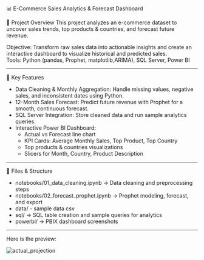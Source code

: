  📊 E-Commerce Sales Analytics & Forecast Dashboard

🔹 Project Overview
This project analyzes an e-commerce dataset to uncover sales trends, top products & countries, and forecast future revenue.  

Objective: Transform raw sales data into actionable insights and create an interactive dashboard to visualize historical and predicted sales.  
Tools: Python (pandas, Prophet, matplotlib,ARIMA), SQL Server, Power BI

---

🌟 Key Features
- Data Cleaning & Monthly Aggregation: Handle missing values, negative sales, and inconsistent dates using Python.  
- 12-Month Sales Forecast: Predict future revenue with Prophet for a smooth, continuous forecast.  
- SQL Server Integration: Store cleaned data and run sample analytics queries.  
- Interactive Power BI Dashboard:
  - Actual vs Forecast line chart  
  - KPI Cards: Average Monthly Sales, Top Product, Top Country  
  - Top products & countries visualizations  
  - Slicers for Month, Country, Product Description

---
📁 Files & Structure
- notebooks/01_data_cleaning.ipynb → Data cleaning and preprocessing steps
- notebooks/02_forecast_prophet.ipynb → Prophet modeling, forecast, and export
- data/ - sample data csv
- sql/ → SQL table creation and sample queries for analytics
- powerbi/ → PBIX  dashboard screenshots

---
Here is the preview:

![actual_projection](https://github.com/user-attachments/assets/8a5272a7-5f48-44f0-97ec-0494f6160ced)




